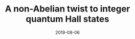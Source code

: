 ---
title: "A non-Abelian twist to integer quantum Hall states"
date: 2019-08-06
authors: <b>PLSL</b>, V. L. Quito, B. Han, and J. C. Y. Teo
arxiv_link: https://arxiv.org/abs/1901.09043
pub_link: https://journals.aps.org/prb/abstract/10.1103/PhysRevB.100.085116
magazine: PRB
tags: 
    - Quasiparticle fractionalization
    - Topology
---
